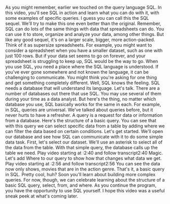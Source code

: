 
As you might remember, earlier we touched on the query language SQL. In this video, you'll see SQL in action and learn what you can do with it, with some examples of specific queries. I guess you can call this the SQL sequel. We'll try to make this one even better than the original. Remember, SQL can do lots of the same things with data that spreadsheets can do. You can use it to store, organize and analyze your data, among other things. But like any good sequel, it's on a larger scale, bigger, more action-packed. Think of it as supersize spreadsheets. For example, you might want to consider a spreadsheet when you have a smaller dataset, such as one with just 100 rows. But if your data set seems to go on forever, and your spreadsheet is struggling to keep up, SQL would be the way to go. When you use SQL, you need a place where the SQL language is understood. If you've ever gone somewhere and not known the language, it can be challenging to communicate. You might think you're asking for one thing and get something completely different. Well, SQL knows the feeling. SQL needs a database that will understand its language. Let's talk. There are a number of databases out there that use SQL. You may use several of them during your time as a data analyst. But here's the thing, no matter which database you use, SQL basically works for the same in each. For example, in SQL, queries are universal. We've talked about queries before, but it never hurts to have a refresher. A query is a request for data or information from a database. Here's the structure of a basic query. You can see that with this query we can select specific data from a table by adding where we can filter the data based on certain conditions. Let's get started. We'll open our database and see how SQL can communicate with it to do some simple data task. First, let's select our dataset. We'll use an asterisk to select all of the data from the table. With that simple query, the database calls up the table we need.
Play video starting at :2:40 and follow transcript2:40
Magic. Let's add Where to our query to show how that changes what data we get.
Play video starting at :2:56 and follow transcript2:56
You can see the data now only shows, movies that are in the action genre. That's it, a basic query in SQL. Pretty cool, huh? Soon you'll learn about building more complex queries. For now, though, we can celebrate learning about the structure of a basic SQL query, select, from, and where. As you continue the program, you have the opportunity to use SQL yourself. I hope this video was a useful sneak peek at what's coming later.